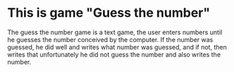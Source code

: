 #  This is game "Guess the number"
The guess the number game is a text game, the user enters numbers until he guesses the number conceived by the computer. If the number was guessed, he did well and writes what number was guessed, and if not, then writes that unfortunately he did not guess the number and also writes the number.
